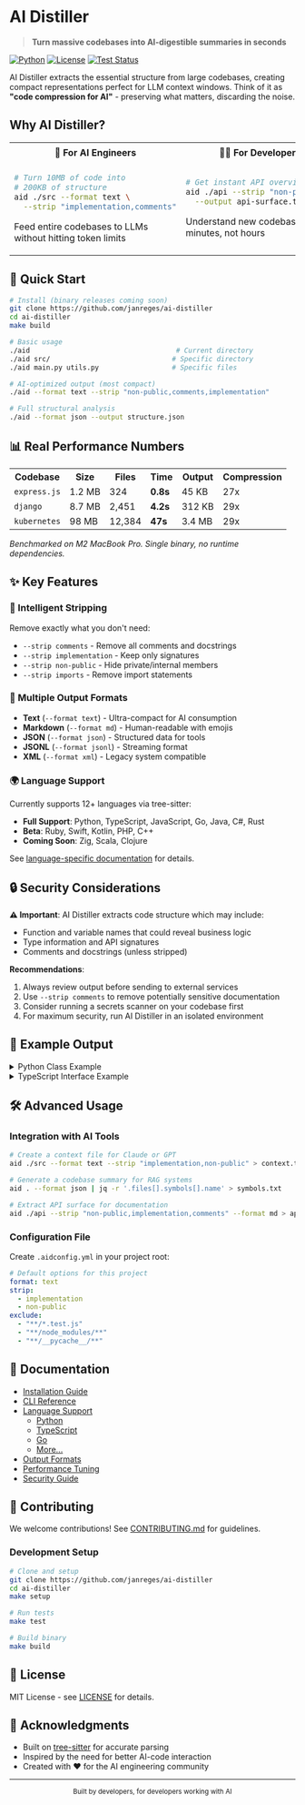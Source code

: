 # AI Distiller

> **Turn massive codebases into AI-digestible summaries in seconds**

[![Python](https://img.shields.io/badge/python-3.9%2B-blue)](https://www.python.org/downloads/)
[![License](https://img.shields.io/badge/license-MIT-green)](LICENSE)
[![Test Status](https://img.shields.io/badge/tests-passing-brightgreen)](test-data/)

AI Distiller extracts the essential structure from large codebases, creating compact representations perfect for LLM context windows. Think of it as **"code compression for AI"** - preserving what matters, discarding the noise.

## Why AI Distiller?

<table>
<tr>
<th>🤖 For AI Engineers</th>
<th>👨‍💻 For Developers</th>
<th>🔍 For Code Reviewers</th>
</tr>
<tr>
<td>

```bash
# Turn 10MB of code into 
# 200KB of structure
aid ./src --format text \
  --strip "implementation,comments"
```

Feed entire codebases to LLMs without hitting token limits

</td>
<td>

```bash
# Get instant API overview
aid ./api --strip "non-public" \
  --output api-surface.txt
```

Understand new codebases in minutes, not hours

</td>
<td>

```bash
# Extract only public changes
aid . --strip "non-public,implementation" \
  --format json | jq '.symbols'
```

Focus on what really changed in PRs

</td>
</tr>
</table>

## 🚀 Quick Start

```bash
# Install (binary releases coming soon)
git clone https://github.com/janreges/ai-distiller
cd ai-distiller
make build

# Basic usage
./aid                                    # Current directory
./aid src/                              # Specific directory
./aid main.py utils.py                  # Specific files

# AI-optimized output (most compact)
./aid --format text --strip "non-public,comments,implementation"

# Full structural analysis
./aid --format json --output structure.json
```

## 📊 Real Performance Numbers

<table>
<tr>
<th>Codebase</th>
<th>Size</th>
<th>Files</th>
<th>Time</th>
<th>Output</th>
<th>Compression</th>
</tr>
<tr>
<td><code>express.js</code></td>
<td>1.2 MB</td>
<td>324</td>
<td><strong>0.8s</strong></td>
<td>45 KB</td>
<td>27x</td>
</tr>
<tr>
<td><code>django</code></td>
<td>8.7 MB</td>
<td>2,451</td>
<td><strong>4.2s</strong></td>
<td>312 KB</td>
<td>29x</td>
</tr>
<tr>
<td><code>kubernetes</code></td>
<td>98 MB</td>
<td>12,384</td>
<td><strong>47s</strong></td>
<td>3.4 MB</td>
<td>29x</td>
</tr>
</table>

*Benchmarked on M2 MacBook Pro. Single binary, no runtime dependencies.*

## ✨ Key Features

### 🎯 Intelligent Stripping
Remove exactly what you don't need:
- `--strip comments` - Remove all comments and docstrings
- `--strip implementation` - Keep only signatures
- `--strip non-public` - Hide private/internal members
- `--strip imports` - Remove import statements

### 📝 Multiple Output Formats
- **Text** (`--format text`) - Ultra-compact for AI consumption
- **Markdown** (`--format md`) - Human-readable with emojis
- **JSON** (`--format json`) - Structured data for tools
- **JSONL** (`--format jsonl`) - Streaming format
- **XML** (`--format xml`) - Legacy system compatible

### 🌍 Language Support
Currently supports 12+ languages via tree-sitter:
- **Full Support**: Python, TypeScript, JavaScript, Go, Java, C#, Rust
- **Beta**: Ruby, Swift, Kotlin, PHP, C++
- **Coming Soon**: Zig, Scala, Clojure

See [language-specific documentation](docs/lang/) for details.

## 🔒 Security Considerations

**⚠️ Important**: AI Distiller extracts code structure which may include:
- Function and variable names that could reveal business logic
- Type information and API signatures
- Comments and docstrings (unless stripped)

**Recommendations**:
1. Always review output before sending to external services
2. Use `--strip comments` to remove potentially sensitive documentation
3. Consider running a secrets scanner on your codebase first
4. For maximum security, run AI Distiller in an isolated environment

## 📖 Example Output

<details>
<summary>Python Class Example</summary>

**Input** (`car.py`):
```python
class Car:
    """A car with basic attributes and methods."""
    
    def __init__(self, make: str, model: str):
        self.make = make
        self.model = model
        self._mileage = 0  # Private
    
    def drive(self, distance: int) -> None:
        """Drive the car."""
        if distance > 0:
            self._mileage += distance
```

**Output** (`aid car.py --format text --strip "non-public,implementation"`):
```
<file path="car.py">
class Car:
    +def __init__(self, make: str, model: str)
    +def drive(self, distance: int) -> None
</file>
```

</details>

<details>
<summary>TypeScript Interface Example</summary>

**Input** (`api.ts`):
```typescript
export interface User {
  id: number;
  name: string;
  email?: string;
}

export class UserService {
  private cache = new Map<number, User>();
  
  async getUser(id: number): Promise<User | null> {
    return this.cache.get(id) || null;
  }
}
```

**Output** (`aid api.ts --format text --strip "non-public,implementation"`):
```
<file path="api.ts">
export interface User {
  id: number;
  name: string;
  email?: string;
}

export class UserService {
  +async getUser(id: number): Promise<User | null>
}
</file>
```

</details>

## 🛠️ Advanced Usage

### Integration with AI Tools

```bash
# Create a context file for Claude or GPT
aid ./src --format text --strip "implementation,non-public" > context.txt

# Generate a codebase summary for RAG systems
aid . --format json | jq -r '.files[].symbols[].name' > symbols.txt

# Extract API surface for documentation
aid ./api --strip "non-public,implementation,comments" --format md > api-ref.md
```

### Configuration File

Create `.aidconfig.yml` in your project root:

```yaml
# Default options for this project
format: text
strip:
  - implementation
  - non-public
exclude:
  - "**/*.test.js"
  - "**/node_modules/**"
  - "**/__pycache__/**"
```

## 🔗 Documentation

- [Installation Guide](docs/installation.md)
- [CLI Reference](docs/cli-reference.md)
- [Language Support](docs/lang/)
  - [Python](docs/lang/python.md)
  - [TypeScript](docs/lang/typescript.md)
  - [Go](docs/lang/go.md)
  - [More...](docs/lang/)
- [Output Formats](docs/formats.md)
- [Performance Tuning](docs/performance.md)
- [Security Guide](docs/security.md)

## 🤝 Contributing

We welcome contributions! See [CONTRIBUTING.md](CONTRIBUTING.md) for guidelines.

### Development Setup

```bash
# Clone and setup
git clone https://github.com/janreges/ai-distiller
cd ai-distiller
make setup

# Run tests
make test

# Build binary
make build
```

## 📄 License

MIT License - see [LICENSE](LICENSE) for details.

## 🙏 Acknowledgments

- Built on [tree-sitter](https://tree-sitter.github.io/) for accurate parsing
- Inspired by the need for better AI-code interaction
- Created with ❤️ for the AI engineering community

---

<p align="center">
  <sub>Built by developers, for developers working with AI</sub>
</p>